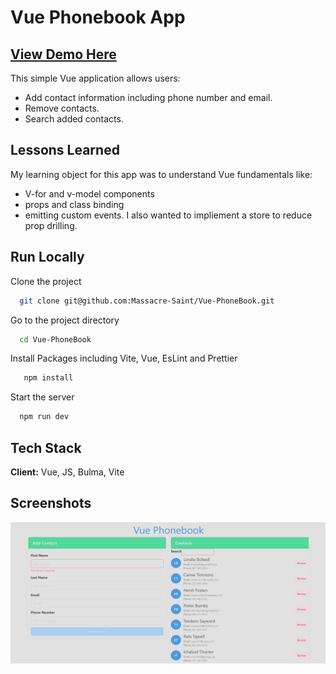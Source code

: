 # Vue Phonebook App

## [View Demo Here](https://vue-phonebook-app.netlify.app)

This simple Vue application allows users:

- Add contact information including phone number and email.
- Remove contacts.
- Search added contacts.

## Lessons Learned

My learning object for this app was to understand Vue fundamentals like:

- V-for and v-model components
- props and class binding
- emitting custom events.
  I also wanted to impliement a store to reduce prop drilling.

## Run Locally

Clone the project

```bash
  git clone git@github.com:Massacre-Saint/Vue-PhoneBook.git
```

Go to the project directory

```bash
  cd Vue-PhoneBook
```

Install Packages including Vite, Vue, EsLint and Prettier

```bash
   npm install
```

Start the server

```bash
  npm run dev
```

## Tech Stack

**Client:** Vue, JS, Bulma, Vite

## Screenshots

![App Screenshot](/src/assets/phonebook.png?raw=true 'App Screenshot')
